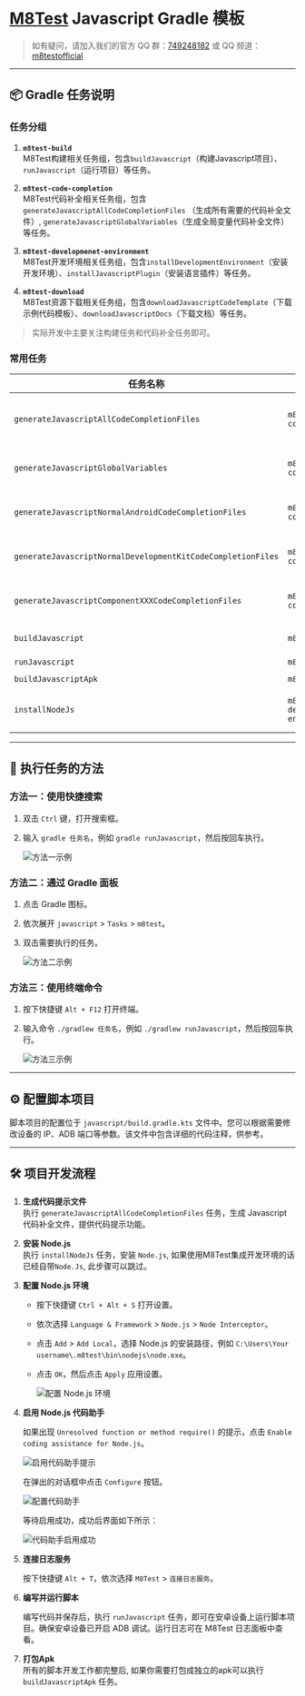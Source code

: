 # [M8Test](https://dev-docs.m8test.com) Javascript Gradle 模板

> 如有疑问，请加入我们的官方 QQ 群：[749248182](https://qm.qq.com/q/jVVADJCAI8) 或 QQ
> 频道：[m8testofficial](https://pd.qq.com/s/8pidhywcy)

---

## 📦 Gradle 任务说明

### 任务分组

1. **`m8test-build`**  
   M8Test构建相关任务组，包含`buildJavascript`（构建Javascript项目）、`runJavascript`（运行项目）等任务。

2. **`m8test-code-completion`**  
   M8Test代码补全相关任务组，包含`generateJavascriptAllCodeCompletionFiles` （生成所有需要的代码补全文件）,
   `generateJavascriptGlobalVariables`（生成全局变量代码补全文件）等任务。

3. **`m8test-developmenet-environment`**  
   M8Test开发环境相关任务组，包含`installDevelopmentEnvironment`（安装开发环境）、`installJavascriptPlugin`（安装语言插件）等任务。

4. **`m8test-download`**  
   M8Test资源下载相关任务组，包含`downloadJavascriptCodeTemplate`（下载示例代码模板）、`downloadJavascriptDocs`（下载文档）等任务。

> 实际开发中主要关注构建任务和代码补全任务即可。

### 常用任务

| 任务名称                                                        | 任务分组                             | 功能描述                                                                                                   |
|-------------------------------------------------------------|----------------------------------|--------------------------------------------------------------------------------------------------------|
| `generateJavascriptAllCodeCompletionFiles`                  | `m8test-code-completion`         | 生成所有Javascript代码补全文件，会执行所有的 `generateJavascriptCodeXXXCodeCompletionFiles` 任务, 编写脚本之前执行一次此任务即可有代码提示功能。 |
| `generateJavascriptGlobalVariables`                         | `m8test-code-completion`         | 生成Javascript全局变量代码补全文件，提供IDE代码提示功能。需连接安卓设备，建议编写代码前执行一次，依赖更新后需重新执行。                                     |
| `generateJavascriptNormalAndroidCodeCompletionFiles`        | `m8test-code-completion`         | 生成 Android API 的 Javascript 代码提示文件。成功后，Javascript 代码中将有 Android API 的代码提示。                             |
| `generateJavascriptNormalDevelopmentKitCodeCompletionFiles` | `m8test-code-completion`         | 生成 M8Test API 的 Javascript 代码提示文件。成功后，Javascript 代码中将有 M8Test API 的代码提示。                               |
| `generateJavascriptComponentXXXCodeCompletionFiles`         | `m8test-code-completion`         | 生成 XXX 组件 API 的 Javascript 代码提示文件。成功后，Javascript 代码中将有 XXX 组件 API 的代码提示。                               |
| `buildJavascript`                                           | `m8test-build`                   | 构建M8Test Javascript脚本项目源码（不执行），构建结果位于`build/project`目录。                                                |
| `runJavascript`                                             | `m8test-build`                   | 构建并将项目推送到已连接的安卓设备上运行。                                                                                  |
| `buildJavascriptApk`                                        | `m8test-build`                   | 将M8Test Javascript脚本项目打包成APK文件。                                                                        |
| `installNodeJs`                                             | `m8test-development-environment` | 安装 Node.js。执行此任务会从网络下载 Node.js 并安装到 `~/.m8test/bin/nodejs` 目录。若已安装 Node.js，执行此任务不会重新安装。                |

---

## 🚀 执行任务的方法

### 方法一：使用快捷搜索

1. 双击 `Ctrl` 键，打开搜索框。
2. 输入 `gradle 任务名`，例如 `gradle runJavascript`，然后按回车执行。

   ![方法一示例](images/1.png)

### 方法二：通过 Gradle 面板

1. 点击 Gradle 图标。
2. 依次展开 `javascript` > `Tasks` > `m8test`。
3. 双击需要执行的任务。

   ![方法二示例](images/2.png)

### 方法三：使用终端命令

1. 按下快捷键 `Alt + F12` 打开终端。
2. 输入命令 `./gradlew 任务名`，例如 `./gradlew runJavascript`，然后按回车执行。

   ![方法三示例](images/3.png)

---

## ⚙️ 配置脚本项目

脚本项目的配置位于 `javascript/build.gradle.kts` 文件中。您可以根据需要修改设备的 IP、ADB 端口等参数。该文件中包含详细的代码注释，供参考。

---

## 🛠️ 项目开发流程

1. **生成代码提示文件**  
   执行 `generateJavascriptAllCodeCompletionFiles` 任务，生成 Javascript 代码补全文件，提供代码提示功能。

2. **安装 Node.js**  
   执行 `installNodeJs` 任务，安装 `Node.js`, 如果使用M8Test集成开发环境的话已经自带`Node.Js`, 此步骤可以跳过。

3. **配置 Node.js 环境**

    - 按下快捷键 `Ctrl + Alt + S` 打开设置。
    - 依次选择 `Language & Framework` > `Node.js` > `Node Interceptor`。
    - 点击 `Add` > `Add Local`，选择 Node.js 的安装路径，例如 `C:\Users\Your username\.m8test\bin\nodejs\node.exe`。
    - 点击 `OK`，然后点击 `Apply` 应用设置。

      ![配置 Node.js 环境](images/4.png)

4. **启用 Node.js 代码助手**

   如果出现 `Unresolved function or method require()` 的提示，点击 `Enable coding assistance for Node.js`。

   ![启用代码助手提示](images/5.png)

   在弹出的对话框中点击 `Configure` 按钮。

   ![配置代码助手](images/6.png)

   等待启用成功，成功后界面如下所示：

   ![代码助手启用成功](images/7.png)

5. **连接日志服务**

   按下快捷键 `Alt + T`，依次选择 `M8Test` > `连接日志服务`。

6. **编写并运行脚本**

   编写代码并保存后，执行 `runJavascript` 任务，即可在安卓设备上运行脚本项目。确保安卓设备已开启 ADB 调试。运行日志可在
   M8Test 日志面板中查看。

7. **打包Apk**  
   所有的脚本开发工作都完整后, 如果你需要打包成独立的apk可以执行 `buildJavascriptApk` 任务。